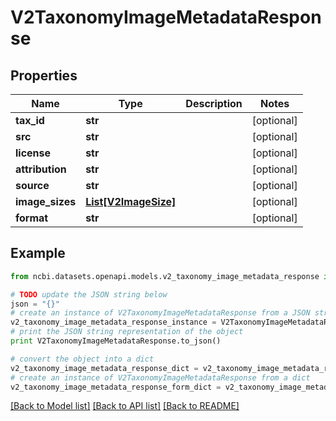 # V2TaxonomyImageMetadataResponse


## Properties

Name | Type | Description | Notes
------------ | ------------- | ------------- | -------------
**tax_id** | **str** |  | [optional] 
**src** | **str** |  | [optional] 
**license** | **str** |  | [optional] 
**attribution** | **str** |  | [optional] 
**source** | **str** |  | [optional] 
**image_sizes** | [**List[V2ImageSize]**](V2ImageSize.md) |  | [optional] 
**format** | **str** |  | [optional] 

## Example

```python
from ncbi.datasets.openapi.models.v2_taxonomy_image_metadata_response import V2TaxonomyImageMetadataResponse

# TODO update the JSON string below
json = "{}"
# create an instance of V2TaxonomyImageMetadataResponse from a JSON string
v2_taxonomy_image_metadata_response_instance = V2TaxonomyImageMetadataResponse.from_json(json)
# print the JSON string representation of the object
print V2TaxonomyImageMetadataResponse.to_json()

# convert the object into a dict
v2_taxonomy_image_metadata_response_dict = v2_taxonomy_image_metadata_response_instance.to_dict()
# create an instance of V2TaxonomyImageMetadataResponse from a dict
v2_taxonomy_image_metadata_response_form_dict = v2_taxonomy_image_metadata_response.from_dict(v2_taxonomy_image_metadata_response_dict)
```
[[Back to Model list]](../README.md#documentation-for-models) [[Back to API list]](../README.md#documentation-for-api-endpoints) [[Back to README]](../README.md)


